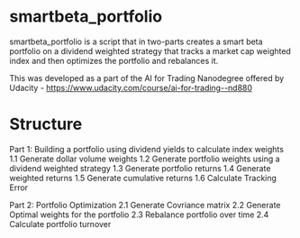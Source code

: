 # smartbeta_portfolio
smartbeta_portfolio is a script that in two-parts creates a smart beta portfolio on a dividend weighted strategy that tracks a market cap weighted index 
and then optimizes the portfolio and rebalances it. 

This was developed as a part of the AI for Trading Nanodegree offered by Udacity - https://www.udacity.com/course/ai-for-trading--nd880

# Structure 

Part 1: Building a portfolio using dividend yields to calculate index weights
1.1 Generate dollar volume weights
1.2 Generate portfolio weights using a dividend weighted strategy
1.3 Generate portfolio returns 
1.4 Generate weighted returns 
1.5 Generate cumulative returns 
1.6 Calculate Tracking Error

Part 2: Portfolio Optimization
2.1 Generate Covriance matrix
2.2 Generate Optimal weights for the portfolio
2.3 Rebalance portfolio over time 
2.4 Calculate portfolio turnover
